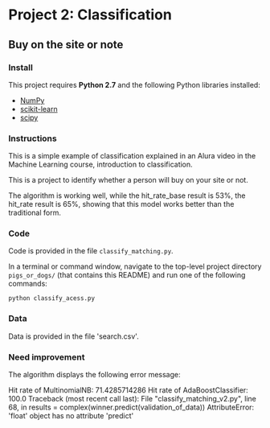 # Project 2: Classification
## Buy on the site or note

### Install

This project requires **Python 2.7** and the following Python libraries installed:

- [NumPy](http://www.numpy.org/)
- [scikit-learn](http://scikit-learn.org/stable/)
- [scipy](https://www.scipy.org/)

### Instructions

This is a simple example of classification explained in an Alura video in the Machine Learning course, introduction to classification.

This is a project to identify whether a person will buy on your site or not.

The algorithm is working well, while the hit_rate_base result is 53%, the hit_rate result is 65%, showing that this model works better than the traditional form.


### Code

Code is provided in the file `classify_matching.py`.

In a terminal or command window, navigate to the top-level project directory `pigs_or_dogs/` (that contains this README) and run one of the following commands:

```python classify_acess.py```

### Data

Data is provided in the file 'search.csv'.

### Need improvement

The algorithm displays the following error message:

Hit rate of MultinomialNB: 71.4285714286
Hit rate of AdaBoostClassifier: 100.0
Traceback (most recent call last):
  File "classify_matching_v2.py", line 68, in <module>
    results = complex(winner.predict(validation_of_data))
AttributeError: 'float' object has no attribute 'predict'



